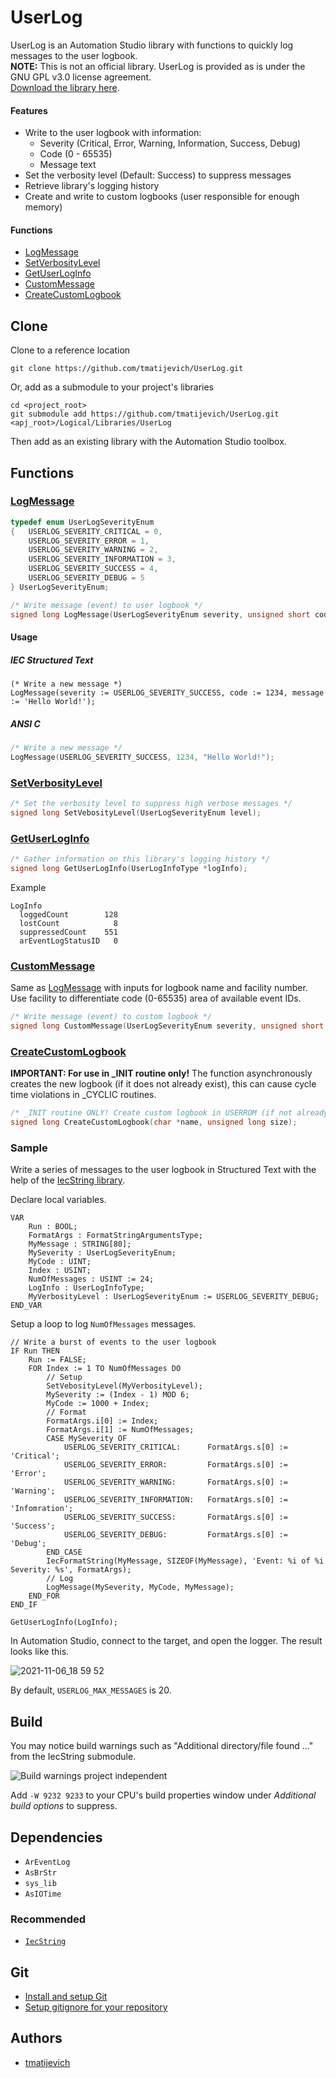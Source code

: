 # UserLog

UserLog is an Automation Studio library with functions to quickly log messages to the user logbook.  
**NOTE:** This is not an official library. UserLog is provided as is under the GNU GPL v3.0 license agreement.  
[Download the library here](https://github.com/tmatijevich/UserLog/releases/latest/download/UserLog.zip).

#### Features

- Write to the user logbook with information:
	- Severity (Critical, Error, Warning, Information, Success, Debug)
	- Code (0 - 65535)
	- Message text
- Set the verbosity level (Default: Success) to suppress messages
- Retrieve library's logging history
- Create and write to custom logbooks (user responsible for enough memory)

#### Functions

- [LogMessage](#logmessage)
- [SetVerbosityLevel](#setverbositylevel)
- [GetUserLogInfo](#getuserloginfo)
- [CustomMessage](#custommessage)
- [CreateCustomLogbook](#createcustomlogbook)

## Clone

Clone to a reference location

```
git clone https://github.com/tmatijevich/UserLog.git
```

Or, add as a submodule to your project's libraries

```
cd <project_root>
git submodule add https://github.com/tmatijevich/UserLog.git <apj_root>/Logical/Libraries/UserLog
```

Then add as an existing library with the Automation Studio toolbox.

## Functions

### [LogMessage](https://github.com/tmatijevich/UserLog/blob/main/LogMessage.c?ts=4)

```C 
typedef enum UserLogSeverityEnum
{   USERLOG_SEVERITY_CRITICAL = 0,
    USERLOG_SEVERITY_ERROR = 1,
    USERLOG_SEVERITY_WARNING = 2,
    USERLOG_SEVERITY_INFORMATION = 3,
    USERLOG_SEVERITY_SUCCESS = 4,
    USERLOG_SEVERITY_DEBUG = 5
} UserLogSeverityEnum;

/* Write message (event) to user logbook */
signed long LogMessage(UserLogSeverityEnum severity, unsigned short code, char *message);
```

#### Usage

##### IEC Structured Text

``` 
(* Write a new message *)
LogMessage(severity := USERLOG_SEVERITY_SUCCESS, code := 1234, message := 'Hello World!');
```

##### ANSI C 
```C
/* Write a new message */
LogMessage(USERLOG_SEVERITY_SUCCESS, 1234, "Hello World!");
```

### [SetVerbosityLevel](https://github.com/tmatijevich/UserLog/blob/main/SetVerbosityLevel.c?ts=4)

```C
/* Set the verbosity level to suppress high verbose messages */
signed long SetVebosityLevel(UserLogSeverityEnum level);
```

### [GetUserLogInfo](https://github.com/tmatijevich/UserLog/blob/main/GetUserLogInfo.c?ts=4)

```C
/* Gather information on this library's logging history */
signed long GetUserLogInfo(UserLogInfoType *logInfo);
```

Example

```
LogInfo
  loggedCount        128
  lostCount            8
  suppressedCount    551
  arEventLogStatusID   0
```

### [CustomMessage](https://github.com/tmatijevich/UserLog/blob/main/LogMessage.c?ts=4)

Same as [LogMessage](#logmessage) with inputs for logbook name and facility number. Use facility to differentiate code (0-65535) area of available event IDs.

```C
/* Write message (event) to custom logbook */
signed long CustomMessage(UserLogSeverityEnum severity, unsigned short code, char *message, char *logbook, unsigned char facility);
```

### [CreateCustomLogbook](https://github.com/tmatijevich/UserLog/blob/main/CreateCustomLogbook.c?ts=4)

**IMPORTANT: For use in _INIT routine only!** The function asynchronously creates the new logbook (if it does not already exist), this can cause cycle time violations in _CYCLIC routines.

```C
/* _INIT routine ONLY! Create custom logbook in USERROM (if not already existing) */
signed long CreateCustomLogbook(char *name, unsigned long size);
```

### Sample

Write a series of messages to the user logbook in Structured Text with the help of the [IecString library](https://github.com/tmatijevich/IecString).

Declare local variables.

```
VAR
    Run : BOOL;
    FormatArgs : FormatStringArgumentsType;
    MyMessage : STRING[80];
    MySeverity : UserLogSeverityEnum;
    MyCode : UINT;
    Index : USINT;
    NumOfMessages : USINT := 24;
    LogInfo : UserLogInfoType;
    MyVerbosityLevel : UserLogSeverityEnum := USERLOG_SEVERITY_DEBUG;
END_VAR
```

Setup a loop to log `NumOfMessages` messages.

```
// Write a burst of events to the user logbook
IF Run THEN
    Run := FALSE;
    FOR Index := 1 TO NumOfMessages DO
        // Setup
        SetVebosityLevel(MyVerbosityLevel);
        MySeverity := (Index - 1) MOD 6;
        MyCode := 1000 + Index;
        // Format
        FormatArgs.i[0] := Index;
        FormatArgs.i[1] := NumOfMessages;
        CASE MySeverity OF
            USERLOG_SEVERITY_CRITICAL:      FormatArgs.s[0] := 'Critical';
            USERLOG_SEVERITY_ERROR:         FormatArgs.s[0] := 'Error';
            USERLOG_SEVERITY_WARNING:       FormatArgs.s[0] := 'Warning';
            USERLOG_SEVERITY_INFORMATION:   FormatArgs.s[0] := 'Infomration';
            USERLOG_SEVERITY_SUCCESS:       FormatArgs.s[0] := 'Success';
            USERLOG_SEVERITY_DEBUG:         FormatArgs.s[0] := 'Debug';
        END_CASE
        IecFormatString(MyMessage, SIZEOF(MyMessage), 'Event: %i of %i Severity: %s', FormatArgs);
        // Log
        LogMessage(MySeverity, MyCode, MyMessage);
    END_FOR
END_IF

GetUserLogInfo(LogInfo);
```

In Automation Studio, connect to the target, and open the logger. The result looks like this.

![2021-11-06_18 59 52](https://user-images.githubusercontent.com/33841634/140626835-f11d83f0-fa00-4d29-ac9a-8e0c019fc800.png)

By default, `USERLOG_MAX_MESSAGES` is 20.

## Build

You may notice build warnings such as "Additional directory/file found ..." from the IecString submodule.

![Build warnings project independent](https://user-images.githubusercontent.com/33841634/133009811-98cf2414-ec89-40d3-a529-34980b59e27f.png)

Add `-W 9232 9233` to your CPU's build properties window under *Additional build options* to suppress.

## Dependencies

- `ArEventLog`
- `AsBrStr`
- `sys_lib`
- `AsIOTime`

### Recommended

- [`IecString`](https://github.com/tmatijevich/IecString)

## Git

- [Install and setup Git](https://tmatijevich.github.io/gfw-tutorial/)
- [Setup gitignore for your repository](https://gist.github.com/tmatijevich/453436f1e6abc62a3d052d9b03f9db58)

## Authors

- [tmatijevich](https://github.com/tmatijevich)
